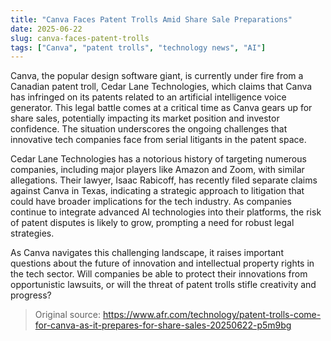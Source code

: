 ```yaml
---
title: "Canva Faces Patent Trolls Amid Share Sale Preparations"
date: 2025-06-22
slug: canva-faces-patent-trolls
tags: ["Canva", "patent trolls", "technology news", "AI"]
---
```


Canva, the popular design software giant, is currently under fire from a Canadian patent troll, Cedar Lane Technologies, which claims that Canva has infringed on its patents related to an artificial intelligence voice generator. This legal battle comes at a critical time as Canva gears up for share sales, potentially impacting its market position and investor confidence. The situation underscores the ongoing challenges that innovative tech companies face from serial litigants in the patent space.

Cedar Lane Technologies has a notorious history of targeting numerous companies, including major players like Amazon and Zoom, with similar allegations. Their lawyer, Isaac Rabicoff, has recently filed separate claims against Canva in Texas, indicating a strategic approach to litigation that could have broader implications for the tech industry. As companies continue to integrate advanced AI technologies into their platforms, the risk of patent disputes is likely to grow, prompting a need for robust legal strategies.

As Canva navigates this challenging landscape, it raises important questions about the future of innovation and intellectual property rights in the tech sector. Will companies be able to protect their innovations from opportunistic lawsuits, or will the threat of patent trolls stifle creativity and progress? 

> Original source: https://www.afr.com/technology/patent-trolls-come-for-canva-as-it-prepares-for-share-sales-20250622-p5m9bg